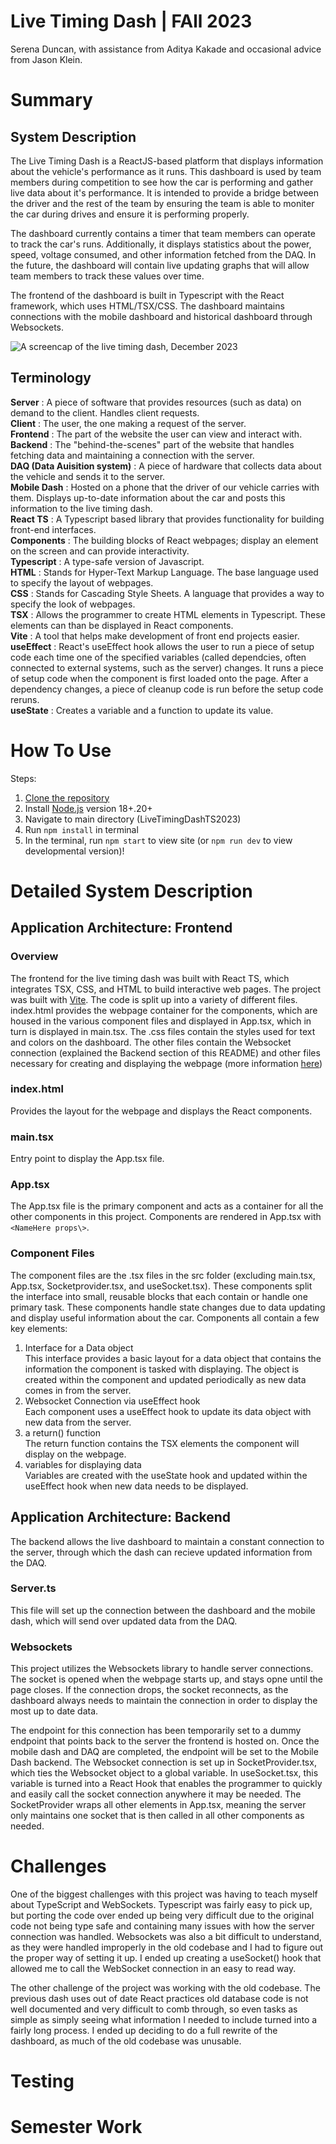 # Live Timing Dash | FAll 2023
Serena Duncan, with assistance from Aditya Kakade and occasional advice from Jason Klein.
# Summary
## System Description
The Live Timing Dash is a ReactJS-based platform that displays information about the vehicle's performance as it runs. This dashboard is used by team members during competition to see how the car is performing and gather live data about it's performance. It is intended to provide a bridge between the driver and the rest of the team by ensuring the team is able to moniter the car during drives and ensure it is performing properly. 

The dashboard currently contains a timer that team members can operate to track the car's runs. Additionally, it displays statistics about the power, speed, voltage consumed, and other information fetched from the DAQ. In the future, the dashboard will contain live updating graphs that will allow team members to track these values over time. 

The frontend of the dashboard is built in Typescript with the React framework, which uses HTML/TSX/CSS. The dashboard maintains connections with the mobile dashboard and historical dashboard through Websockets.

![A screencap of the live timing dash, December 2023](src/assets/dash.png)

## Terminology
**Server** : A piece of software that provides resources (such as data) on demand to the client. Handles client requests. <br>
**Client** : The user, the one making a request of the server. <br>
**Frontend** : The part of the website the user can view and interact with. <br>
**Backend** : The "behind-the-scenes" part of the website that handles fetching data and maintaining a connection with the server. <br>
**DAQ (Data Auisition system)** : A piece of hardware that collects data about the vehicle and sends it to the server. <br>
**Mobile Dash** : Hosted on a phone that the driver of our vehicle carries with them. Displays up-to-date information about the car and posts this information to the live timing dash. <br>
**React TS** : A Typescript based library that provides functionality for building front-end interfaces. <br>
**Components** : The building blocks of React webpages; display an element on the screen and can provide interactivity. <br>
**Typescript** : A type-safe version of Javascript. <br>
**HTML** : Stands for Hyper-Text Markup Language. The base language used to specify the layout of webpages. <br>
**CSS** : Stands for Cascading Style Sheets. A language that provides a way to specify the look of webpages. <br>
**TSX** : Allows the programmer to create HTML elements in Typescript. These elements can than be displayed in React components. <br>
**Vite** : A tool that helps make development of front end projects easier. <br>
**useEffect** : React's useEffect hook allows the user to run a piece of setup code  each time one of the specified variables (called dependcies, often connected to external systems, such as the server) changes. It runs a piece of setup code when the component is first loaded onto the page. After a dependency changes, a piece of cleanup code is run before the setup code reruns. <br>
**useState** : Creates a variable and a function to update its value. <br>

# How To Use
Steps:
1) [Clone the repository](https://docs.github.com/en/repositories/creating-and-managing-repositories/cloning-a-repository)
2) Install [Node.js](https://nodejs.org/en/learn/getting-started/how-to-install-nodejs) version 18+.20+
3) Navigate to main directory (LiveTimingDashTS2023)
4) Run `npm install` in terminal
5) In the terminal, run `npm start` to view site (or `npm run dev` to view developmental version)!

# Detailed System Description
## Application Architecture: Frontend
### Overview
The frontend for the live timing dash was built with React TS, which integrates TSX, CSS, and HTML to build interactive web pages. The project was built with [Vite](https://vitejs.dev/guide/). The code is split up into a variety of different files. index.html provides the webpage container for the components, which are housed in the various component files and displayed in App.tsx, which in turn is displayed in    main.tsx. The .css files contain the styles used for text and colors on the dashboard. The other files contain the Websocket connection (explained the Backend section of this README) and other files necessary for creating and displaying the webpage (more information [here](https://vitejs.dev/guide/#scaffolding-your-first-vite-project))

### index.html
Provides the layout for the webpage and displays the React components.

### main.tsx
Entry point to display the App.tsx file.

### App.tsx
The App.tsx file is the primary component and acts as a container for all the other components in this project. Components are rendered in App.tsx with 
`<NameHere props\>`. 

### Component Files
The component files are the .tsx files in the src folder (excluding main.tsx, App.tsx, Socketprovider.tsx, and useSocket.tsx). These components split the interface into small, reusable blocks that each contain or handle one primary task. These components handle state changes due to data updating and display useful information about the car. Components all contain a few key elements:
1) Interface for a Data object <br>
This interface provides a basic layout for a data object that contains the information the component is tasked with displaying. The object is created within the component and updated periodically as new data comes in from the server.
2) Websocket Connection via useEffect hook <br>
Each component uses a useEffect hook to update its data object with new data from the server. 
3) a return() function <br>
The return function contains the TSX elements the component will display on the webpage.
4) variables for displaying data <br>
Variables are created with the useState hook and updated within the useEffect hook when new data needs to be displayed.

## Application Architecture: Backend
The backend allows the live dashboard to maintain a constant connection to the server, through which the dash can recieve updated information from the DAQ.

### Server.ts
This file will set up the connection between the dashboard and the mobile dash, which will send over updated data from the DAQ.

### Websockets
This project utilizes the Websockets library to handle server connections. The socket is opened when the webpage starts up, and stays opne until the page closes. If the connection drops, the socket reconnects, as the dashboard always needs to maintain the connection in order to display the most up to date data. 

The endpoint for this connection has been temporarily set to a dummy endpoint that points back to the server the frontend is hosted on. Once the mobile dash and DAQ are completed, the endpoint will be set to the Mobile Dash backend. The Websocket connection is set up in SocketProvider.tsx, which ties the Websocket object to a global variable. In useSocket.tsx, this variable is turned into a React Hook that enables the programmer to quickly and easily call the socket connection anywhere it may be needed. The SocketProvider wraps all other elements in App.tsx, meaning the server only maintains one socket that is then called in all other components as needed.

# Challenges
One of the biggest challenges with this project was having to teach myself about TypeScript and WebSockets. Typescript was fairly easy to pick up, but porting the code over ended up being very difficult due to the original code not being type safe and containing many issues with how the server connection was handled. Websockets was also a bit difficult to understand, as they were handled improperly in the old codebase and I had to figure out the proper way of setting it up. I ended up creating a useSocket() hook that allowed me to call the WebSocket connection in an easy to read way.

The other challenge of the project was working with the old codebase. The previous dash uses out of date React practices old database code is not well documented and very difficult to comb through, so even tasks as simple as simply seeing what information I needed to include turned into a fairly long process. I ended up deciding to do a full rewrite of the dashboard, as much of the old codebase was unusable.

# Testing

# Semester Work
